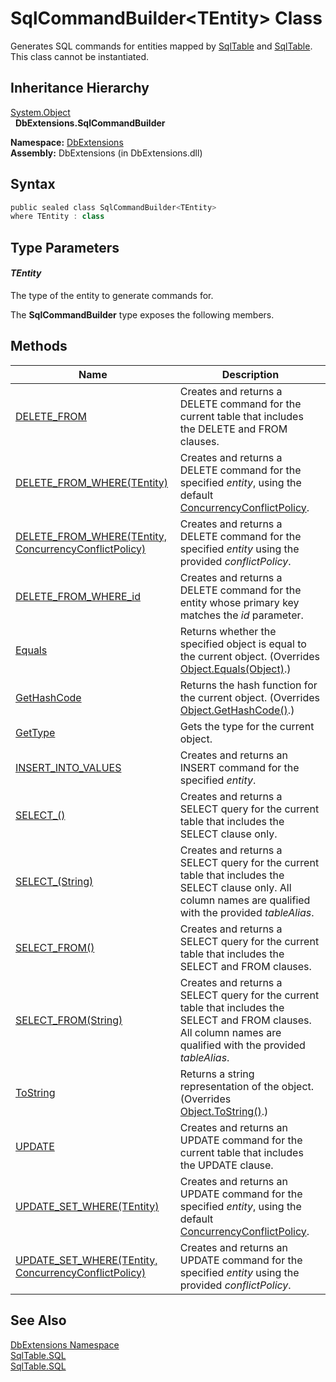 SqlCommandBuilder&lt;TEntity> Class
===================================
Generates SQL commands for entities mapped by [SqlTable][1] and [SqlTable<TEntity>][2]. This class cannot be instantiated.


Inheritance Hierarchy
---------------------
[System.Object][3]  
  **DbExtensions.SqlCommandBuilder<TEntity>**  

**Namespace:** [DbExtensions][4]  
**Assembly:** DbExtensions (in DbExtensions.dll)

Syntax
------

```csharp
public sealed class SqlCommandBuilder<TEntity>
where TEntity : class
```


Type Parameters
---------------

#### *TEntity*
The type of the entity to generate commands for.

The **SqlCommandBuilder<TEntity>** type exposes the following members.


Methods
-------

Name                                                       | Description                                                                                                                                                        
---------------------------------------------------------- | ------------------------------------------------------------------------------------------------------------------------------------------------------------------ 
[DELETE_FROM][5]                                           | Creates and returns a DELETE command for the current table that includes the DELETE and FROM clauses.                                                              
[DELETE_FROM_WHERE(TEntity)][6]                            | Creates and returns a DELETE command for the specified *entity*, using the default [ConcurrencyConflictPolicy][7].                                                 
[DELETE_FROM_WHERE(TEntity, ConcurrencyConflictPolicy)][8] | Creates and returns a DELETE command for the specified *entity* using the provided *conflictPolicy*.                                                               
[DELETE_FROM_WHERE_id][9]                                  | Creates and returns a DELETE command for the entity whose primary key matches the *id* parameter.                                                                  
[Equals][10]                                               | Returns whether the specified object is equal to the current object. (Overrides [Object.Equals(Object)][11].)                                                      
[GetHashCode][12]                                          | Returns the hash function for the current object. (Overrides [Object.GetHashCode()][13].)                                                                          
[GetType][14]                                              | Gets the type for the current object.                                                                                                                              
[INSERT_INTO_VALUES][15]                                   | Creates and returns an INSERT command for the specified *entity*.                                                                                                  
[SELECT_()][16]                                            | Creates and returns a SELECT query for the current table that includes the SELECT clause only.                                                                     
[SELECT_(String)][17]                                      | Creates and returns a SELECT query for the current table that includes the SELECT clause only. All column names are qualified with the provided *tableAlias*.      
[SELECT_FROM()][18]                                        | Creates and returns a SELECT query for the current table that includes the SELECT and FROM clauses.                                                                
[SELECT_FROM(String)][19]                                  | Creates and returns a SELECT query for the current table that includes the SELECT and FROM clauses. All column names are qualified with the provided *tableAlias*. 
[ToString][20]                                             | Returns a string representation of the object. (Overrides [Object.ToString()][21].)                                                                                
[UPDATE][22]                                               | Creates and returns an UPDATE command for the current table that includes the UPDATE clause.                                                                       
[UPDATE_SET_WHERE(TEntity)][23]                            | Creates and returns an UPDATE command for the specified *entity*, using the default [ConcurrencyConflictPolicy][7].                                                
[UPDATE_SET_WHERE(TEntity, ConcurrencyConflictPolicy)][24] | Creates and returns an UPDATE command for the specified *entity* using the provided *conflictPolicy*.                                                              


See Also
--------
[DbExtensions Namespace][4]  
[SqlTable<TEntity>.SQL][25]  
[SqlTable.SQL][26]  

[1]: ../SqlTable/README.md
[2]: ../SqlTable_1/README.md
[3]: http://msdn.microsoft.com/en-us/library/e5kfa45b
[4]: ../README.md
[5]: DELETE_FROM.md
[6]: DELETE_FROM_WHERE.md
[7]: ../ConcurrencyConflictPolicy/README.md
[8]: DELETE_FROM_WHERE_1.md
[9]: DELETE_FROM_WHERE_id.md
[10]: Equals.md
[11]: http://msdn.microsoft.com/en-us/library/bsc2ak47
[12]: GetHashCode.md
[13]: http://msdn.microsoft.com/en-us/library/zdee4b3y
[14]: GetType.md
[15]: INSERT_INTO_VALUES.md
[16]: SELECT_.md
[17]: SELECT__1.md
[18]: SELECT_FROM.md
[19]: SELECT_FROM_1.md
[20]: ToString.md
[21]: http://msdn.microsoft.com/en-us/library/7bxwbwt2
[22]: UPDATE.md
[23]: UPDATE_SET_WHERE.md
[24]: UPDATE_SET_WHERE_1.md
[25]: ../SqlTable_1/SQL.md
[26]: ../SqlTable/SQL.md